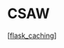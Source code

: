 # CSAW

[[flask_caching]]

[//begin]: # "Autogenerated link references for markdown compatibility"
[flask_caching]: flask_caching/flask_caching "CSAW Qualifiers 2020 - flask_caching"
[//end]: # "Autogenerated link references"